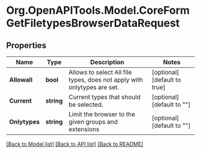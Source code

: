 # Org.OpenAPITools.Model.CoreFormGetFiletypesBrowserDataRequest

## Properties

Name | Type | Description | Notes
------------ | ------------- | ------------- | -------------
**Allowall** | **bool** | Allows to select All file types, does not apply with onlytypes are set. | [optional] [default to true]
**Current** | **string** | Current types that should be selected. | [optional] [default to ""]
**Onlytypes** | **string** | Limit the browser to the given groups and extensions | [optional] [default to ""]

[[Back to Model list]](../README.md#documentation-for-models) [[Back to API list]](../README.md#documentation-for-api-endpoints) [[Back to README]](../README.md)

